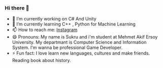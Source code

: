 ### Hi there 👋




- 🔭 I’m currently working on C# And Unity
- 🌱 I’m currently learning C++ , Python for Machine Learning
- 📫 How to reach me: [Instagram](https://www.instagram.com/sukru.beyy/)
- 😄 Pronouns: My name is Sukru and i'm student at Mehmet Akif Ersoy University. My departmant is Computer Science and Information System. I'm wanna be professional Game Developer.
- ⚡ Fun fact: I love learn new languages, cultures and make friends. Reading book about history.
